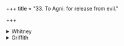 +++
title = "33. To Agni: for release from evil."

+++

<details><summary>Whitney</summary>

### Comment
Found in Pāipp. iv. Is RV. i. 97, without a variant except in the last verse; occurs also in TA. (vi. 11. 1). Reckoned by Kāuś. (9. 2) to the bṛhachānti gaṇa, and also (30. 17, note) to the pāpma gaṇa; used, under the name of apāgha, in a ceremony of expiation for seeing ill-omened sights (42. 22), in a women's ceremony for preventing undesirable love and the like (36. 22), and in the after funeral ceremonies (82. 4).


### Translations
Translated: by the RV. translators; and Griffith, i. 175; Weber, xviii. 134.—Cf. also Lanman, Skt. Reader, p. 363.
</details>

<details><summary>Griffith</summary>

A prayer to Agni for protection and prosperity
</details>
